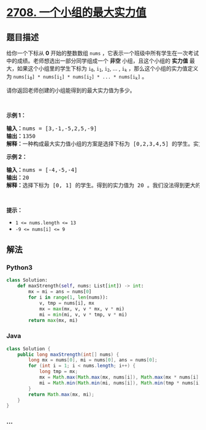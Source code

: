 # [2708. 一个小组的最大实力值](https://leetcode.cn/problems/maximum-strength-of-a-group)

## 题目描述

<!-- 这里写题目描述 -->

<p>给你一个下标从 <strong>0</strong>&nbsp;开始的整数数组&nbsp;<code>nums</code>&nbsp;，它表示一个班级中所有学生在一次考试中的成绩。老师想选出一部分同学组成一个 <strong>非空</strong>&nbsp;小组，且这个小组的 <strong>实力值</strong>&nbsp;最大，如果这个小组里的学生下标为&nbsp;<code>i<sub>0</sub></code>, <code>i<sub>1</sub></code>, <code>i<sub>2</sub></code>, ... , <code>i<sub>k</sub></code>&nbsp;，那么这个小组的实力值定义为&nbsp;<code>nums[i<sub>0</sub>] * nums[i<sub>1</sub>] * nums[i<sub>2</sub>] * ... * nums[i<sub>k</sub>​]</code>&nbsp;。</p>

<p>请你返回老师创建的小组能得到的最大实力值为多少。</p>

<p>&nbsp;</p>

<p><strong>示例 1：</strong></p>

<pre><b>输入：</b>nums = [3,-1,-5,2,5,-9]
<strong>输出：</strong>1350
<b>解释：</b>一种构成最大实力值小组的方案是选择下标为 [0,2,3,4,5] 的学生。实力值为 3 * (-5) * 2 * 5 * (-9) = 1350 ，这是可以得到的最大实力值。
</pre>

<p><strong>示例 2：</strong></p>

<pre><b>输入：</b>nums = [-4,-5,-4]
<b>输出：</b>20
<b>解释：</b>选择下标为 [0, 1] 的学生。得到的实力值为 20 。我们没法得到更大的实力值。
</pre>

<p>&nbsp;</p>

<p><strong>提示：</strong></p>

<ul>
	<li><code>1 &lt;= nums.length &lt;= 13</code></li>
	<li><code>-9 &lt;= nums[i] &lt;= 9</code></li>
</ul>

## 解法

<!-- 这里可写通用的实现逻辑 -->

<!-- tabs:start -->

### **Python3**

<!-- 这里可写当前语言的特殊实现逻辑 -->

```python
class Solution:
    def maxStrength(self, nums: List[int]) -> int:
        mx = mi = ans = nums[0]
        for i in range(1, len(nums)):
            v, tmp = nums[i], mx
            mx = max(mx, v, v * mx, v * mi)
            mi = min(mi, v, v * tmp, v * mi)
        return max(mx, mi)
```

### **Java**

<!-- 这里可写当前语言的特殊实现逻辑 -->

```java
class Solution {
    public long maxStrength(int[] nums) {
        long mx = nums[0], mi = nums[0], ans = nums[0];
        for (int i = 1; i < nums.length; i++) {
            long tmp = mx;
            mx = Math.max(Math.max(mx, nums[i]), Math.max(mx * nums[i], mi * nums[i]));
            mi = Math.min(Math.min(mi, nums[i]), Math.min(tmp * nums[i], mi * nums[i]));
        }
        return Math.max(mx, mi);
    }
}
```

### **...**

```

```

<!-- tabs:end -->